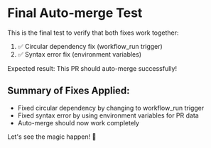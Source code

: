# Final Auto-merge Test

This is the final test to verify that both fixes work together:

1. ✅ Circular dependency fix (workflow_run trigger)
2. ✅ Syntax error fix (environment variables)

Expected result: This PR should auto-merge successfully!

## Summary of Fixes Applied:
- Fixed circular dependency by changing to workflow_run trigger
- Fixed syntax error by using environment variables for PR data
- Auto-merge should now work completely

Let's see the magic happen! 🚀 